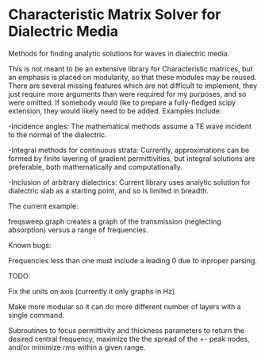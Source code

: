 Characteristic Matrix Solver for Dialectric Media
====================
Methods for finding analytic solutions for waves in dialectric media.



This is not meant to be an extensive library for Characteristic matrices, but an emphasis is placed on modularity, so that these modules may be reused.
There are several missing features which are not difficult to implement, they just require more arguments than were required for my purposes, and so were omitted. If somebody would like to prepare a fully-fledged scipy extension, they would likely need to be added. Examples include:

-Incidence angles: The mathematical methods assume a TE wave incident to the normal of the dialectric.

-Integral methods for continuous strata: Currently, approximations can be formed by finite layering of gradient permittivities, but integral solutions are preferable, both mathematically and computationally.

-Inclusion of arbitrary dialectrics: Current library uses analytic solution for dialectric slab as a starting point, and so is limited in breadth.


The current example:

freqsweep.graph creates a graph of the transmission (neglecting absorption) versus a range of frequencies. 


Known bugs:

Frequencies less than one must include a leading 0 due to inproper parsing.



TODO:

Fix the units on axis (currently it only graphs in Hz)

Make more modular so it can do more different number of layers with a single command.

Subroutines to focus permittivity and thickness parameters to return the desired central frequency, maximize the the spread of the +- peak nodes, and/or minimize rms within a given range.
